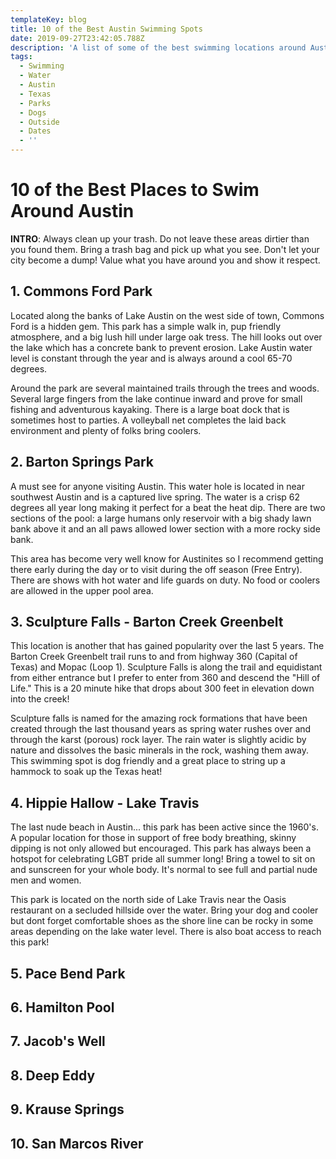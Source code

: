 ```yaml
---
templateKey: blog
title: 10 of the Best Austin Swimming Spots
date: 2019-09-27T23:42:05.788Z
description: 'A list of some of the best swimming locations around Austin, Texas.'
tags:
  - Swimming
  - Water
  - Austin
  - Texas
  - Parks
  - Dogs
  - Outside
  - Dates
  - ''
---
```

# 10 of the Best Places to Swim Around Austin

**INTRO**: Always clean up your trash. Do not leave these areas dirtier than you found them. Bring a trash bag and pick up what you see. Don't let your city become a dump! Value what you have around you and show it respect.

## 1. Commons Ford Park

Located along the banks of Lake Austin on the west side of town, Commons Ford is a hidden gem. This park has a simple walk in, pup friendly atmosphere, and a big lush hill under large oak tress. The hill looks out over the lake which has a concrete bank to prevent erosion. Lake Austin water level is constant through the year and is always around a cool 65-70 degrees.

Around the park are several maintained trails through the trees and woods. Several large fingers from the lake continue inward and prove for small fishing and adventurous kayaking. There is a large boat dock that is sometimes host to parties. A volleyball net completes the laid back environment and plenty of folks bring coolers. 

## 2. Barton Springs Park

A must see for anyone visiting Austin. This water hole is located in near southwest Austin and is a captured live spring. The water is a crisp 62 degrees all year long making it perfect for a beat the heat dip. There are two sections of the pool: a large humans only reservoir with a big shady lawn bank above it and an all paws allowed lower section with a more rocky side bank.

This area has become very well know for Austinites so I recommend getting there early during the day or to visit during the off season (Free Entry). There are shows with hot water and life guards on duty. No food or coolers are allowed in the upper pool area. 

## 3. Sculpture Falls - Barton Creek Greenbelt

This location is another that has gained popularity over the last 5 years. The Barton Creek Greenbelt trail runs to and from highway 360 (Capital of Texas) and Mopac (Loop 1). Sculpture Falls is along the trail and equidistant from either entrance but I prefer to enter from 360 and descend the "Hill of Life." This is a 20 minute hike that drops about 300 feet in elevation down into the creek!

Sculpture falls is named for the amazing rock formations that have been created through the last thousand years as spring water rushes over and through the karst (porous) rock layer. The rain water is slightly acidic by nature and dissolves the basic minerals in the rock, washing them away. This swimming spot is dog friendly and a great place to string up a hammock to soak up the Texas heat!

## 4. Hippie Hallow - Lake Travis

The last nude beach in Austin... this park has been active since the 1960's. A popular location for those in support of free body breathing, skinny dipping is not only allowed but encouraged. This park has always been a hotspot for celebrating LGBT pride all summer long! Bring a towel to sit on and sunscreen for your whole body. It's normal to see full and partial nude men and women.

This park is located on the north side of Lake Travis near the Oasis restaurant on a secluded hillside over the water. Bring your dog and cooler but dont forget comfortable shoes as the shore line can be rocky in some areas depending on the lake water level. There is also boat access to reach this park!

## 5. Pace Bend Park

## 6. Hamilton Pool

## 7. Jacob's Well

## 8. Deep Eddy

## 9. Krause Springs

## 10. San Marcos River
